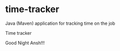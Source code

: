 # time-tracker
Java (Maven) application for tracking time on the job

Time tracker

Good Night Ansh!!!
